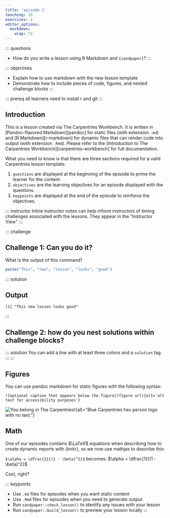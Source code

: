 ```yaml
---
title: 'episode 2'
teaching: 10
exercises: 2
editor_options: 
  markdown: 
    wrap: 72
---
```


::: questions
-   How do you write a lesson using R Markdown and `{sandpaper}`?
:::

::: objectives
-   Explain how to use markdown with the new lesson template
-   Demonstrate how to include pieces of code, figures, and nested
    challenge blocks
:::

::: prereq
all learners need to install r and git
:::

## Introduction

This is a lesson created via The Carpentries Workbench. It is written in
[Pandoc-flavored Markdown][pandoc] for static files (with extension
`.md`) and [R Markdown][r-markdown] for dynamic files that can render
code into output (with extension `.Rmd`). Please refer to the
[Introduction to The Carpentries Workbench][carpentries-workbench] for
full documentation.

What you need to know is that there are three sections required for a
valid Carpentries lesson template:

1.  `questions` are displayed at the beginning of the episode to prime
    the learner for the content.
2.  `objectives` are the learning objectives for an episode displayed
    with the questions.
3.  `keypoints` are displayed at the end of the episode to reinforce the
    objectives.

::: instructor
Inline instructor notes can help inform instructors of timing challenges
associated with the lessons. They appear in the "Instructor View"
:::

::: challenge
## Challenge 1: Can you do it?

What is the output of this command?

``` r
paste("This", "new", "lesson", "looks", "good")
```

::: solution
## Output

``` output
[1] "This new lesson looks good"
```
:::

## Challenge 2: how do you nest solutions within challenge blocks?

::: solution
You can add a line with at least three colons and a `solution` tag.
:::
:::

## Figures

You can use pandoc markdown for static figures with the following
syntax:

`![optional caption that appears below the figure](figure url){alt='alt text for accessibility purposes'}`

![You belong in The
Carpentries!](https://raw.githubusercontent.com/carpentries/logo/master/Badge_Carpentries.svg){alt="Blue Carpentries hex person logo with no text."}

## Math

One of our episodes contains $\LaTeX$ equations when describing how to
create dynamic reports with {knitr}, so we now use mathjax to describe
this:

`$\alpha = \dfrac{1}{(1 - \beta)^2}$` becomes:
$\alpha = \dfrac{1}{(1 - \beta)^2}$

Cool, right?

::: keypoints
-   Use `.md` files for episodes when you want static content
-   Use `.Rmd` files for episodes when you need to generate output
-   Run `sandpaper::check_lesson()` to identify any issues with your
    lesson
-   Run `sandpaper::build_lesson()` to preview your lesson locally
:::
